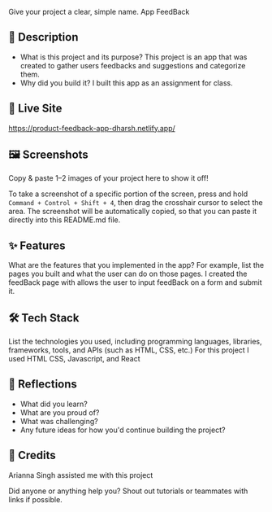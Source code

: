 
Give your project a clear, simple name.
App FeedBack

## 📌 Description 

- What is this project and its purpose? 
This project is an app that was created to gather users feedbacks and suggestions and categorize them.
- Why did you build it?
I built this app as an assignment for class.

## 🚀 Live Site

https://product-feedback-app-dharsh.netlify.app/

## 🖼️ Screenshots

Copy & paste 1–2 images of your project here to show it off! 

To take a screenshot of a specific portion of the screen, press and hold `Command + Control + Shift + 4`, then drag the crosshair cursor to select the area. The screenshot will be automatically copied, so that you can paste it directly into this README.md file. 

## ✨ Features

What are the features that you implemented in the app? For example, list the pages you built and what the user can do on those pages. 
I created the feedBack page with allows the user to input feedBack on a form and submit it.

## 🛠️ Tech Stack

List the technologies you used, including programming languages, libraries, frameworks, tools, and APIs (such as HTML, CSS, etc.) 
For this project I  used HTML CSS, Javascript, and React

## 💭 Reflections

- What did you learn?
- What are you proud of?
- What was challenging?
- Any future ideas for how you'd continue building the project?

## 🙌 Credits
Arianna Singh assisted me with this project

Did anyone or anything help you? Shout out tutorials or teammates with links if possible.